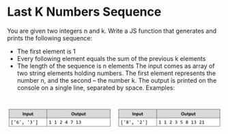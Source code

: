# Last K Numbers Sequence
You are given two integers n and k. Write a JS function that generates and prints the following sequence:
- The first element is 1
- Every following element equals the sum of the previous k elements
- The length of the sequence is n elements
The input comes as array of two string elements holding numbers. The first element represents the number n, and the second – the number k.
The output is printed on the console on a single line, separated by space.
Examples:

# ![Examples](example.png)


